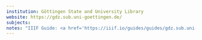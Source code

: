 ```yaml
---
institution: Göttingen State and University Library
website: https://gdz.sub.uni-goettingen.de/
subjects: 
notes: "IIIF Guide: <a href='https://iiif.io/guides/guides/gdz.sub.uni-goettingen.de/'>https://iiif.io/guides/guides/gdz.sub.uni-goettingen.de/</a>"
---
```

